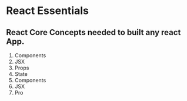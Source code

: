 # React Essentials

## React Core Concepts needed to built any react App.

1. Components 
2. JSX
3. Props
4. State
1. Components 
2. JSX
3. Pro